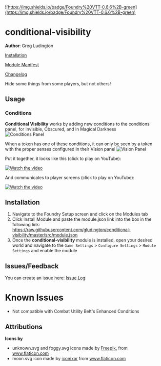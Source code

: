 ![https://img.shields.io/badge/Foundry%20VTT-0.6.6%2B-green](https://img.shields.io/badge/Foundry%20VTT-0.6.6%2B-green)

# conditional-visibility
**Author**: Greg Ludington  

[Installation](#Installation)

[Module Manifest](https://raw.githubusercontent.com/death-save/maestro/master/module.json)

[Changelog](https://github.com/death-save/maestro/blob/master/CHANGELOG.md)


Hide some things from some players, but not others!

## Usage

### Conditions
**Conditional Visibility** works by adding new conditions to the conditions panel, for Invisible, Obscured, and In Magical Darkness    
![Conditions Panel](https://raw.githubusercontent.com/gludington/conditional-visibility/master/src/support/conditions.png)

When a token has one of these conditions, it can only be seen by a token with the proper senses configured in their Vision panel
![Vision Panel](https://raw.githubusercontent.com/gludington/conditional-visibility/master/src/support/visionControls.png)

Put it together, it looks like this (click to play on YouTube):

[![Watch the video](https://img.youtube.com/vi/IlgjHmSAsww/hqdefault.jpg)](https://youtu.be/IlgjHmSAsww)

And communicates to player screens (click to play on YouTube):

[![Watch the video](https://img.youtube.com/vi/U308ksxblZU/hqdefault.jpg)](https://youtu.be/U308ksxblZU)

## Installation

1. Navigate to the Foundry Setup screen and click on the Modules tab
2. Click Install Module and paste the module.json link into the box in the following link: https://raw.githubusercontent.com/gludington/conditional-visibility/master/src/module.json
3. Once the **conditional-visibility** module is installed, open your desired world and navigate to the `Game Settings` > `Configure Settings` > `Module Settings` and enable the module

## Issues/Feedback

You can create an issue here: [Issue Log](https://github.com/gludington/conditional-visibility/issues)

# Known Issues
* Not compatible with Combat Utility Belt's Enhanced Conditions

## Attributions
**Icons by**
* unknown.svg and foggy.svg icons made by <a href="https://www.flaticon.com/authors/freepik" title="Freepik">Freepik</a>, from <a href="https://www.flaticon.com/" title="Flaticon"> www.flaticon.com</a>
* moon.svg icon made by <a href="https://www.flaticon.com/authors/iconixar" title="iconixar">iconixar</a> from <a href="https://www.flaticon.com/" title="Flaticon"> www.flaticon.com</a>
